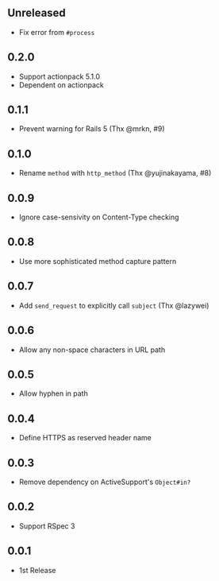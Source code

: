 ## Unreleased

- Fix error from `#process`

## 0.2.0

- Support actionpack 5.1.0
- Dependent on actionpack

## 0.1.1
- Prevent warning for Rails 5  (Thx @mrkn, #9)

## 0.1.0
- Rename `method` with `http_method` (Thx @yujinakayama, #8)

## 0.0.9
- Ignore case-sensivity on Content-Type checking

## 0.0.8
- Use more sophisticated method capture pattern

## 0.0.7
- Add `send_request` to explicitly call `subject` (Thx @lazywei)

## 0.0.6
- Allow any non-space characters in URL path

## 0.0.5
- Allow hyphen in path

## 0.0.4
- Define HTTPS as reserved header name

## 0.0.3
- Remove dependency on ActiveSupport's `Object#in?`

## 0.0.2
- Support RSpec 3

## 0.0.1
- 1st Release
